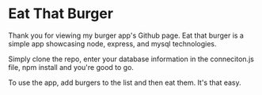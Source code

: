 # Eat That Burger

Thank you for viewing my burger app's Github page. Eat that burger is a simple app showcasing node, express, and mysql technologies.

Simply clone the repo, enter your database information in the conneciton.js file, npm install and you're good to go.

To use the app, add burgers to the list and then eat them. It's that easy.